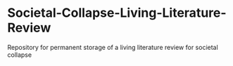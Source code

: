 # Societal-Collapse-Living-Literature-Review
Repository for permanent storage of a living literature review for societal collapse
